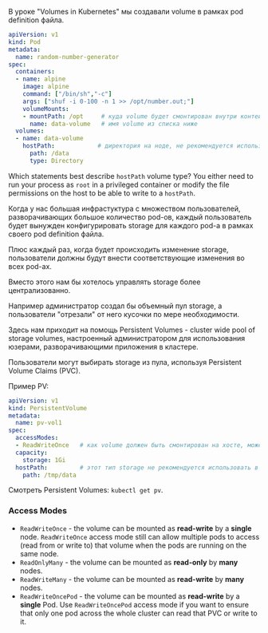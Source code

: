 В уроке "Volumes in Kubernetes" мы создавали volume в рамках pod definition файла.

```yaml
apiVersion: v1
kind: Pod
metadata:
  name: random-number-generator
spec:
  containers:
  - name: alpine
    image: alpine
    command: ["/bin/sh","-c"]
    args: ["shuf -i 0-100 -n 1 >> /opt/number.out;"]
    volumeMounts:
    - mountPath: /opt     # куда volume будет смонтирован внутри контейнера
      name: data-volume   # имя volume из списка ниже
  volumes:
  - name: data-volume
    hostPath:            # директория на ноде, не рекомендуется использовать этот тип, если в кластере несколько нод, т.к. в этом случае указанная папка должна существовать на всех нодах кластера и иметь одинаковый контент
      path: /data
      type: Directory
```

Which statements best describe `hostPath` volume type? You either need to run your process as `root` in a privileged container or modify the file permissions on the host to be able to write to a `hostPath`.

Когда у нас большая инфрастуктура с множеством пользователей, разворачивающих большое количество pod-ов, каждый пользователь будет вынужден конфигурировать storage для каждого pod-а в рамках своего pod definition файла.

Плюс каждый раз, когда будет происходить изменение storage, пользователи должны будут внести соответствующие изменения во всех pod-ах.

Вместо этого нам бы хотелось управлять storage более централизованно.

Например администратор создал бы объемный пул storage, а пользователи "отрезали" от него кусочки по мере необходимости.

Здесь нам приходит на помощь Persistent Volumes - cluster wide pool of storage volumes, настроенный администратором для использования юзерами, разворачивающими приложения в кластере.

Пользователи могут выбирать storage из пула, используя Persistent Volume Claims (PVC).

Пример PV:

```yaml
apiVersion: v1
kind: PersistentVolume
metadata:
  name: pv-vol1
spec:
  accessModes:
  - ReadWriteOnce   # как volume должен быть смонтирован на хосте, может быть еще ReadOnlyMany, ReadWriteMany
  capacity:
    storage: 1Gi
  hostPath:         # этот тип storage не рекомендуется использовать в prod-е
    path: /tmp/data
```

Смотреть Persistent Volumes: `kubectl get pv`.

### Access Modes

- `ReadWriteOnce` - the volume can be mounted as **read-write** by a **single** node. `ReadWriteOnce` access mode still can allow multiple pods to access (read from or write to) that volume when the pods are running on the same node.
- `ReadOnlyMany` - the volume can be mounted as **read-only** by **many** nodes.
- `ReadWriteMany` - the volume can be mounted as **read-write** by **many** nodes.
- `ReadWriteOncePod` - the volume can be mounted as **read-write** by a **single** Pod. Use `ReadWriteOncePod` access mode if you want to ensure that only one pod across the whole cluster can read that PVC or write to it.